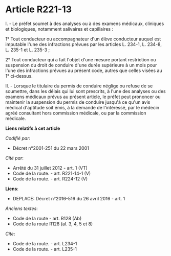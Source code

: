 # Article R221-13

I. - Le préfet soumet à des analyses ou à des examens médicaux, cliniques et biologiques, notamment salivaires et
capillaires : 

1° Tout conducteur ou accompagnateur d'un élève conducteur auquel est imputable l'une des infractions prévues par les
articles L. 234-1, L. 234-8, 
L. 235-1 et L. 235-3 ; 

2° Tout conducteur qui a fait l'objet d'une mesure portant restriction ou suspension du droit de conduire d'une durée
supérieure à un mois pour l'une des infractions prévues au présent code, autres que celles visées au 1° ci-dessus. 

II. - Lorsque le titulaire du permis de conduire néglige ou refuse de se soumettre, dans les délais qui lui sont prescrits, à
l'une des analyses ou des examens médicaux prévus au présent article, le préfet peut prononcer ou maintenir la suspension du
permis de conduire jusqu'à ce qu'un avis médical d'aptitude soit émis, à la demande de l'intéressé, par le médecin agréé
consultant hors commission médicale, ou par la commission médicale.

**Liens relatifs à cet article**

_Codifié par_:

  - Décret n°2001-251 du 22 mars 2001

_Cité par_:

  - Arrêté du 31 juillet 2012 - art. 1 (VT)
  - Code de la route. - art. R221-14-1 (V)
  - Code de la route. - art. R224-12 (V)

**Liens**:

  - DEPLACE: Décret n°2016-516 du 26 avril 2016 - art. 1

_Anciens textes_:

  - Code de la route - art. R128 (Ab)
  - Code de la route R128 (al. 3, 4, 5 et 8)

_Cite_:

  - Code de la route. - art. L234-1
  - Code de la route. - art. L235-1
